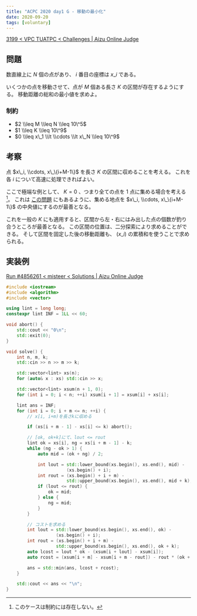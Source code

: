 ```yaml
---
title: "ACPC 2020 day1 G - 移動の最小化"
date: 2020-09-20
tags: [voluntary]
---
```


[3199 < VPC TUATPC < Challenges | Aizu Online Judge](https://onlinejudge.u-aizu.ac.jp/challenges/sources/VPC/TUATPC/3199)

## 問題

数直線上に $N$ 個の点があり、 $i$ 番目の座標は $x\_i$ である。

いくつかの点を移動させて、点が $M$ 個ある長さ $K$ の区間が存在するようにする。
移動距離の総和の最小値を求めよ。

### 制約

- $2 \\leq M \\leq N \\leq 10\^5$
- $1 \\leq K \\leq 10\^9$
- $0 \\leq x\_1 \\lt \\cdots \\lt x\_N \\leq 10\^9$

## 考察

点 $x\_i, \\cdots, x\_\{i+M-1\}$ を長さ $K$ の区間に収めることを考える。
これを各 $i$ について高速に処理できればよい。

ここで極端な例として、 $K=0$ 、つまり全ての点を 1 点に集める場合を考える[^zero]。
これは [この問題](https://atcoder.jp/contests/arc100/tasks/arc100_a) にもあるように、集める地点を $x\_i, \\cdots, x\_\{i+M-1\}$ の中央値にするのが最善となる。

[^zero]: このケースは制約には存在しない。

これを一般の $K$ にも適用すると、区間から左・右にはみ出した点の個数が釣り合うところが最善となる。
この区間の位置は、二分探索により求めることができる。
そして区間を固定した後の移動距離も、 $(x\_i)$ の累積和を使うことで求められる。

## 実装例

[Run #4856261 < misteer < Solutions | Aizu Online Judge](https://onlinejudge.u-aizu.ac.jp/solutions/problem/3199/review/4856261/misteer/C++17)

```cpp
#include <iostream>
#include <algorithm>
#include <vector>

using lint = long long;
constexpr lint INF = 1LL << 60;

void abort() {
    std::cout << "0\n";
    std::exit(0);
}

void solve() {
    int n, m, k;
    std::cin >> n >> m >> k;

    std::vector<lint> xs(n);
    for (auto& x : xs) std::cin >> x;

    std::vector<lint> xsum(n + 1, 0);
    for (int i = 0; i < n; ++i) xsum[i + 1] = xsum[i] + xs[i];

    lint ans = INF;
    for (int i = 0; i + m <= n; ++i) {
        // x[i, i+m)を長さkに収める

        if (xs[i + m - 1] - xs[i] <= k) abort();

        // [ok, ok+k]にて、lout <= rout
        lint ok = xs[i], ng = xs[i + m - 1] - k;
        while (ng - ok > 1) {
            auto mid = (ok + ng) / 2;

            int lout = std::lower_bound(xs.begin(), xs.end(), mid) -
                       (xs.begin() + i);
            int rout = (xs.begin() + i + m) -
                       std::upper_bound(xs.begin(), xs.end(), mid + k);
            if (lout <= rout) {
                ok = mid;
            } else {
                ng = mid;
            }
        }

        // コストを求める
        int lout = std::lower_bound(xs.begin(), xs.end(), ok) -
                   (xs.begin() + i);
        int rout = (xs.begin() + i + m) -
                   std::upper_bound(xs.begin(), xs.end(), ok + k);
        auto lcost = lout * ok - (xsum[i + lout] - xsum[i]);
        auto rcost = (xsum[i + m] - xsum[i + m - rout]) - rout * (ok + k);

        ans = std::min(ans, lcost + rcost);
    }

    std::cout << ans << "\n";
}
```

